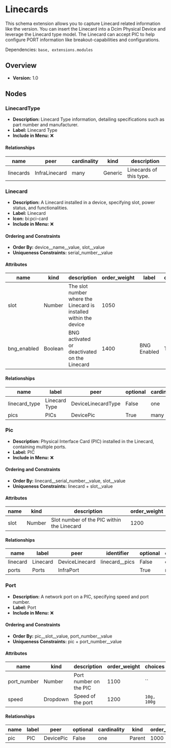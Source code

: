 # Linecards

This schema extension allows you to capture Linecard related information like the version. You can insert the Linecard into a Dcim Physical Device and leverage the Linecard type model. The Linecard can accept PIC to help configure PORT information like breakout-capabilities and configurations.

Dependencies: `base, extensions.modules`

## Overview

- **Version:** 1.0

## Nodes

### LinecardType

- **Description:** Linecard Type information, detailing specifications such as part number and manufacturer.
- **Label:** Linecard Type
- **Include in Menu:** ❌

#### Relationships

| name | peer | cardinality | kind | description |
| ---- | ---- | ----------- | ---- | ----------- |
| linecards | InfraLinecard | many | Generic | Linecards of this type. |

### Linecard

- **Description:** A Linecard installed in a device, specifying slot, power status, and functionalities.
- **Label:** Linecard
- **Icon:** bi:pci-card
- **Include in Menu:** ❌


#### Ordering and Constraints
- **Order By:** device__name__value, slot__value
- **Uniqueness Constraints:** serial_number__value
#### Attributes

| name | kind | description | order_weight | label | optional | default_value |
| ---- | ---- | ----------- | ------------ | ----- | -------- | ------------- |
| slot | Number | The slot number where the Linecard is installed within the device | 1050 |  |  |  |
| bng_enabled | Boolean | BNG activated or deactivated on the Linecard | 1400 | BNG Enabled | True | False |

#### Relationships

| name | label | peer | optional | cardinality | kind | order_weight |
| ---- | ----- | ---- | -------- | ----------- | ---- | ------------ |
| linecard_type | Linecard Type | DeviceLinecardType | False | one | Attribute | 1150 |
| pics | PICs | DevicePic | True | many | Attribute | 1500 |

### Pic

- **Description:** Physical Interface Card (PIC) installed in the Linecard, containing multiple ports.
- **Label:** PIC
- **Include in Menu:** ❌


#### Ordering and Constraints
- **Order By:** linecard__serial_number__value, slot__value
- **Uniqueness Constraints:** linecard + slot__value
#### Attributes

| name | kind | description | order_weight |
| ---- | ---- | ----------- | ------------ |
| slot | Number | Slot number of the PIC within the Linecard | 1200 |

#### Relationships

| name | label | peer | identifier | optional | cardinality | kind | order_weight |
| ---- | ----- | ---- | ---------- | -------- | ----------- | ---- | ------------ |
| linecard | Linecard | DeviceLinecard | linecard__pics | False | one | Parent | 1000 |
| ports | Ports | InfraPort |  | True | many | Component | 1100 |

### Port

- **Description:** A network port on a PIC, specifying speed and port number.
- **Label:** Port
- **Include in Menu:** ❌


#### Ordering and Constraints
- **Order By:** pic__slot__value, port_number__value
- **Uniqueness Constraints:** pic + port_number__value
#### Attributes

| name | kind | description | order_weight | choices |
| ---- | ---- | ----------- | ------------ | ------- |
| port_number | Number | Port number on the PIC | 1100 | `` |
| speed | Dropdown | Speed of the port | 1200 | `10g, 100g` |

#### Relationships

| name | label | peer | optional | cardinality | kind | order_weight |
| ---- | ----- | ---- | -------- | ----------- | ---- | ------------ |
| pic | PIC | DevicePic | False | one | Parent | 1000 |
